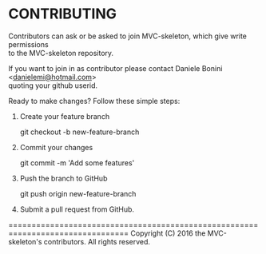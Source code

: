 
# CONTRIBUTING  

Contributors can ask or be asked to join MVC-skeleton, which give write permissions  
to the MVC-skeleton repository.  
  
If you want to join in as contributor please contact Daniele Bonini <<danielemi@hotmail.com>>  
quoting your github userid.  
  
Ready to make changes? Follow these simple steps:  
  
1. Create your feature branch

    git checkout -b new-feature-branch  

2. Commit your changes
  
    git commit -m 'Add some features'

3. Push the branch to GitHub

    git push origin new-feature-branch
       
4. Submit a pull request from GitHub.  

================================================================================
Copyright (C) 2016 the MVC-skeleton's contributors. All rights reserved.
